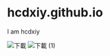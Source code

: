 # hcdxiy.github.io

I am hcdxiy

![下載](https://user-images.githubusercontent.com/114718663/197106063-e6bfbc79-26f4-4525-80a8-8895cbc76a85.jpg)
![下載 (1)](https://user-images.githubusercontent.com/114718663/197106516-10182db1-cf93-4666-86ed-c917343214eb.jpg)
